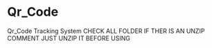 # Qr_Code
 Qr_Code Tracking System
CHECK ALL FOLDER IF THER IS AN UNZIP COMMENT JUST UNZIP IT BEFORE USING
